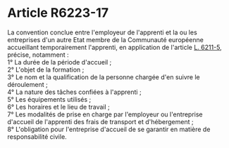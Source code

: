 # Article R6223-17

  
La convention conclue entre l'employeur de l'apprenti et la ou les entreprises d'un autre Etat membre de la Communauté européenne accueillant temporairement l'apprenti, en application de l'article [L. 6211-5][1], précise, notamment :   
1° La durée de la période d'accueil ;   
2° L'objet de la formation ;   
3° Le nom et la qualification de la personne chargée d'en suivre le déroulement ;   
4° La nature des tâches confiées à l'apprenti ;   
5° Les équipements utilisés ;   
6° Les horaires et le lieu de travail ;   
7° Les modalités de prise en charge par l'employeur ou l'entreprise d'accueil de l'apprenti des frais de transport et d'hébergement ;   
8° L'obligation pour l'entreprise d'accueil de se garantir en matière de responsabilité civile.

 [1]: /affichCodeArticle.do?cidTexte=LEGITEXT000006072050&idArticle=LEGIARTI000006903995&dateTexte=&categorieLien=cid